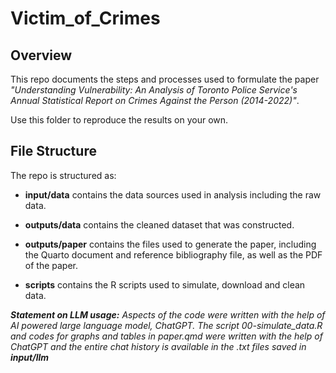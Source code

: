# Victim_of_Crimes

## **Overview**

This repo documents the steps and processes used to formulate the paper *"Understanding Vulnerability: An Analysis of Toronto Police Service's Annual Statistical Report on Crimes Against the Person (2014-2022)"*.

Use this folder to reproduce the results on your own.

## **File Structure**

The repo is structured as:

-   **input/data** contains the data sources used in analysis including the raw data.

-   **outputs/data** contains the cleaned dataset that was constructed.

-   **outputs/paper** contains the files used to generate the paper, including the Quarto document and reference bibliography file, as well as the PDF of the paper.

-   **scripts** contains the R scripts used to simulate, download and clean data.

***Statement on LLM usage:** Aspects of the code were written with the help of AI powered large language model, ChatGPT. The script 00-simulate_data.R and codes for graphs and tables in paper.qmd were written with the help of ChatGPT and the entire chat history is available in the .txt files saved in **input/llm***
